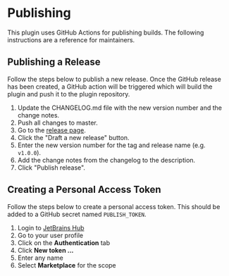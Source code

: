 # Publishing

This plugin uses GitHub Actions for publishing builds. The following instructions are a reference for maintainers.

## Publishing a Release

Follow the steps below to publish a new release. Once the GitHub release has been created, a GitHub action will be triggered which will build the plugin and push it to the plugin repository.

1. Update the CHANGELOG.md file with the new version number and the change notes.
1. Push all changes to master.
1. Go to the [release page](https://github.com/one-dark/jetbrains-one-dark-theme/releases).
1. Click the "Draft a new release" button.
1. Enter the new version number for the tag and release name (e.g. `v1.0.0`).
1. Add the change notes from the changelog to the description.
1. Click "Publish release".

## Creating a Personal Access Token

Follow the steps below to create a personal access token. This should be added to a GitHub secret named `PUBLISH_TOKEN`.

1. Login to [JetBrains Hub](https://hub.jetbrains.com)
1. Go to your user profile
1. Click on the **Authentication** tab
1. Click **New token ...**
1. Enter any name
1. Select **Marketplace** for the scope
